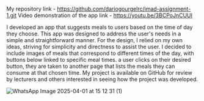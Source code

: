 My repository link - https://github.com/dariogourgelrc/imad-assignment-1.git Video demonstration of the app link - https://youtu.be/3BCPoJnCUUI

I developed an app that suggests meals to users based on the time of day they choose. This app was designed to address the user's needs in a simple and straightforward manner. For the design, I relied on my own ideas, striving for simplicity and directness to assist the user. I decided to include images of meals that correspond to different times of the day, with buttons below linked to specific meal times. a user clicks on their desired button, they are taken to another page that lists the meals they can consume at that chosen time. My project is available on GitHub for review by lecturers and others interested in seeing how the project was developed.

![WhatsApp Image 2025-04-01 at 15 12 31 (1)](https://github.com/user-attachments/assets/3690f0ee-c0bb-461c-bc74-b5ee7f872d4d)
